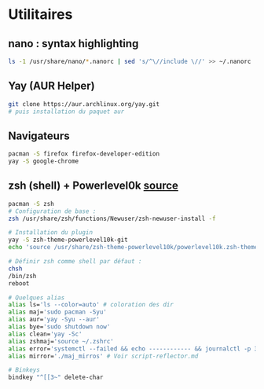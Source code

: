 # Utilitaires

## nano : syntax highlighting
```bash
ls -1 /usr/share/nano/*.nanorc | sed 's/^\//include \//' >> ~/.nanorc
```

## Yay (AUR Helper)
```bash
git clone https://aur.archlinux.org/yay.git
# puis installation du paquet aur
```

## Navigateurs
```bash
pacman -S firefox firefox-developer-edition
yay -S google-chrome
```

## zsh (shell) + Powerlevel0k [source](https://github.com/romkatv/powerlevel10k#meslo-nerd-font-patched-for-powerlevel10k)
```bash
pacman -S zsh
# Configuration de base :
zsh /usr/share/zsh/functions/Newuser/zsh-newuser-install -f

# Installation du plugin
yay -S zsh-theme-powerlevel10k-git
echo 'source /usr/share/zsh-theme-powerlevel10k/powerlevel10k.zsh-theme' >>~/.zshrc

# Définir zsh comme shell par défaut :
chsh
/bin/zsh
reboot

# Quelques alias
alias ls='ls --color=auto' # coloration des dir
alias maj='sudo pacman -Syu'
alias aur='yay -Syu --aur'
alias bye='sudo shutdown now'
alias clean='yay -Sc'
alias zshmaj='source ~/.zshrc'
alias error='systemctl --failed && echo ------------ && journalctl -p 3 -xb'
alias mirror='./maj_mirros' # Voir script-reflector.md

# Binkeys
bindkey "^[[3~" delete-char
```

